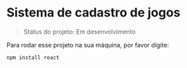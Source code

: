 <h1>Sistema de cadastro de jogos</h1>
 
 > Status do projeto: Em desenvolvimento
 
Para rodar esse projeto na sua máquina, por favor digite:

```
npm install react
```
